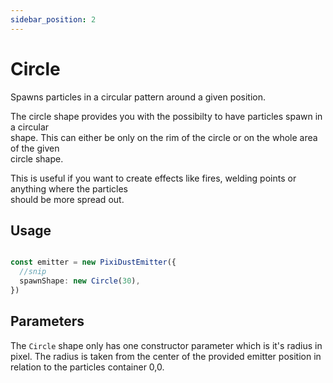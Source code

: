 ```yaml
---
sidebar_position: 2
---
```


# Circle

Spawns particles in a circular pattern around a given position.

The circle shape provides you with the possibilty to have particles spawn in a circular  
shape. This can either be only on the rim of the circle or on the whole area of the given  
circle shape.

This is useful if you want to create effects like fires, welding points or anything where the particles  
should be more spread out.

## Usage

```typescript

const emitter = new PixiDustEmitter({
  //snip
  spawnShape: new Circle(30),
})

```


## Parameters

The `Circle` shape only has one constructor parameter which is it's radius in pixel.
The radius is taken from the center of the provided emitter position in relation to the particles container 0,0.
